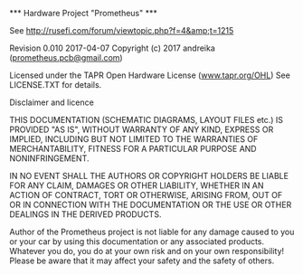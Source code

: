 
*** Hardware Project "Prometheus" ***

See http://rusefi.com/forum/viewtopic.php?f=4&amp;t=1215

Revision 0.010 2017-04-07
Copyright (c) 2017 andreika (prometheus.pcb@gmail.com)

Licensed under the TAPR Open Hardware License (www.tapr.org/OHL)
See LICENSE.TXT for details.

Disclaimer and licence

THIS DOCUMENTATION (SCHEMATIC DIAGRAMS, LAYOUT FILES etc.) IS PROVIDED "AS IS", 
WITHOUT WARRANTY OF ANY KIND, EXPRESS OR IMPLIED, INCLUDING BUT NOT LIMITED TO 
THE WARRANTIES OF MERCHANTABILITY, FITNESS FOR A PARTICULAR PURPOSE AND NONINFRINGEMENT.

IN NO EVENT SHALL THE AUTHORS OR COPYRIGHT HOLDERS BE LIABLE FOR ANY CLAIM, 
DAMAGES OR OTHER LIABILITY, WHETHER IN AN ACTION OF CONTRACT, TORT OR OTHERWISE, 
ARISING FROM, OUT OF OR IN CONNECTION WITH THE DOCUMENTATION OR THE USE OR OTHER 
DEALINGS IN THE DERIVED PRODUCTS.


Author of the Prometheus project is not liable for any damage caused to you or your car
by using this documentation or any associated products.
Whatever you do, you do at your own risk and on your own responsibility!
Please be aware that it may affect your safety and the safety of others.
